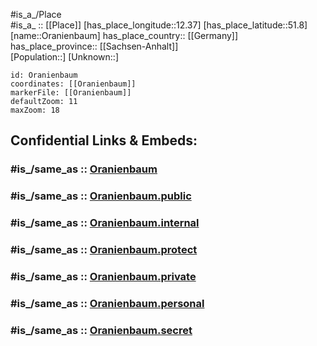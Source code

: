 ﻿---
confidential: public
isDeleted: false
location:
- 51.8
- 12.37
mapmarker: city
mapzoom:
- 7
- 12
SpocWebEntityId: 33123
tags:
- geo/City
type: City
---

#is_a_/Place  
#is_a_ :: [[Place]] 
[has_place_longitude::12.37] 
[has_place_latitude::51.8] 
[name::Oranienbaum] 
has_place_country:: [[Germany]]  
has_place_province:: [[Sachsen-Anhalt]]  
[Population::] 
[Unknown::] 


```leaflet
id: Oranienbaum
coordinates: [[Oranienbaum]] 
markerFile: [[Oranienbaum]] 
defaultZoom: 11 
maxZoom: 18
```


## Confidential Links & Embeds: 

### #is_/same_as :: [Oranienbaum](/_Standards/Earth/Continent/Europe/Europe~Central/Germany/Germany~East/Sachsen-Anhalt/counties~SA/Wittenberg/cities~Wittenberg/Oranienbaum-Wörlitz/City/Oranienbaum.md) 

### #is_/same_as :: [Oranienbaum.public](/_public/Earth/Continent/Europe/Europe~Central/Germany/Germany~East/Sachsen-Anhalt/counties~SA/Wittenberg/cities~Wittenberg/Oranienbaum-Wörlitz/City/Oranienbaum.public.md) 

### #is_/same_as :: [Oranienbaum.internal](/_internal/Earth/Continent/Europe/Europe~Central/Germany/Germany~East/Sachsen-Anhalt/counties~SA/Wittenberg/cities~Wittenberg/Oranienbaum-Wörlitz/City/Oranienbaum.internal.md) 

### #is_/same_as :: [Oranienbaum.protect](/_protect/Earth/Continent/Europe/Europe~Central/Germany/Germany~East/Sachsen-Anhalt/counties~SA/Wittenberg/cities~Wittenberg/Oranienbaum-Wörlitz/City/Oranienbaum.protect.md) 

### #is_/same_as :: [Oranienbaum.private](/_private/Earth/Continent/Europe/Europe~Central/Germany/Germany~East/Sachsen-Anhalt/counties~SA/Wittenberg/cities~Wittenberg/Oranienbaum-Wörlitz/City/Oranienbaum.private.md) 

### #is_/same_as :: [Oranienbaum.personal](/_personal/Earth/Continent/Europe/Europe~Central/Germany/Germany~East/Sachsen-Anhalt/counties~SA/Wittenberg/cities~Wittenberg/Oranienbaum-Wörlitz/City/Oranienbaum.personal.md) 

### #is_/same_as :: [Oranienbaum.secret](/_secret/Earth/Continent/Europe/Europe~Central/Germany/Germany~East/Sachsen-Anhalt/counties~SA/Wittenberg/cities~Wittenberg/Oranienbaum-Wörlitz/City/Oranienbaum.secret.md)

